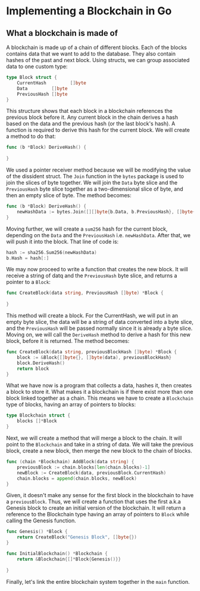# Implementing a Blockchain in Go
## What a blockchain is made of
A blockchain is made up of a chain of different blocks. Each of the blocks contains
data that we want to add to the database. They also contain hashes of the past and next block.
Using structs, we can group associated data to one custom type:
```go
type Block struct {
	CurrentHash         []byte
	Data         []byte
	PreviousHash []byte
}
```
This structure shows that each block in a blockchain references the previous block before it. 
Any current block in the chain derives a hash based on the data and the previous hash (or the 
last block's hash).
A function is required to derive this hash for the current block. We will create a method to do
that:
```go
func (b *Block) DeriveHash() {
	
}
```
We used a pointer receiver method because we will be modifying the value of the dissident 
struct. The `Join` function in the `bytes` package is used to join the slices of byte together.
We will join the `Data` byte slice and the `PreviousHash` byte slice together as a two-dimensional 
slice of byte, and then an empty slice of byte.
The method becomes:
```go
func (b *Block) DeriveHash() {
    newHashData := bytes.Join([][]byte{b.Data, b.PreviousHash}, []byte{})
}
```
Moving further, we will create a `sum256` hash for the current block, depending on the `Data` and the
`PreviousHash` i.e. `newHashData`. After that, we will push it into the block. That line of code is:
```go
hash := sha256.Sum256(newHashData)
b.Hash = hash[:]
```
We may now proceed to write a function that creates the new block. It will receive a string of datq
and the `PreviousHash` byte slice, and returns a pointer to a `Block`:
```go
func CreateBlock(data string, PreviousHash []byte) *Block {
	
}
```
This method will create a block. For the CurrentHash, we will put in an empty byte slice, the
data will be a string of data converted into a byte slice, and the `PreviousHash` will be passed
normally since it is already a byte slice. Moving on, we will call the `DeriveHash` method to 
derive a hash for this new block, before it is returned. The method becomes:
```go
func CreateBlock(data string, previousBlockHash []byte) *Block {
    block := &Block{[]byte{}, []byte(data), previousBlockHash}
    block.DeriveHash()
    return block
}
```
What we have now is a program that collects a data, hashes it, then creates a block to store it.
What makes it a blockchain is if there exist more than one block linked together as a chain. 
This means we have to create a `Blockchain` type of blocks, having an array of pointers to blocks:
```go
type Blockchain struct {
	blocks []*Block
}
```
Next, we will create a method that will merge a block to the chain. It will point to the `Blockchain` and 
take in a string of data. We will take the previous block, create a new block, then merge the new block to 
the chain of blocks. 
```go
func (chain *Blockchain) AddBlock(data string) {
	previousBlock := chain.blocks[len(chain.blocks)-1]
	newBlock := CreateBlock(data, previousBlock.CurrentHash)
	chain.blocks = append(chain.blocks, newBlock)
}
```
Given, it doesn't make any sense for the first block in the blockchain to have a `previousBlock`. Thus,
we will create a function that uses the first a.k.a Genesis block to create an initial version of the 
blockchain. It will return a reference to the Blockchain type having an array of pointers to `Block` 
while calling the Genesis function.
```go
func Genesis() *Block {
	return CreateBlock("Genesis Block", []byte{})
}

func InitialBlockchain() *Blockchain {
	return &Blockchain{[]*Block{Genesis()}}
	
}
```

Finally, let's link the entire blockchain system together in the `main` function.